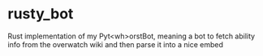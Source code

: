 # rusty_bot

Rust implementation of my Pyt\<wh>orstBot, meaning a bot to fetch ability info from the overwatch wiki and then parse it into a nice embed
